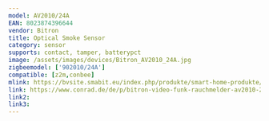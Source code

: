 ```yaml
---
model: AV2010/24A
EAN: 8023874396644
vendor: Bitron
title: Optical Smoke Sensor
category: sensor
supports: contact, tamper, batterypct
image: /assets/images/devices/Bitron_AV2010_24A.jpg
zigbeemodel: ['902010/24A']
compatible: [z2m,conbee]
mlink: https://bvsite.smabit.eu/index.php/produkte/smart-home-produkte/optischer-rauchmelder/
link: https://www.conrad.de/de/p/bitron-video-funk-rauchmelder-av2010-24a-902010-24a-1507095.html
link2: 
link3: 
---
```

